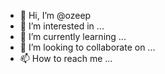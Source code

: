 - 👋 Hi, I’m @ozeep
- 👀 I’m interested in ...
- 🌱 I’m currently learning ...
- 💞️ I’m looking to collaborate on ...
- 📫 How to reach me ...

<!---
ozeep/ozeep is a ✨ special ✨ repository because its `README.md` (this file) appears on your GitHub profile.
You can click the Preview link to take a look at your changes.
--->
